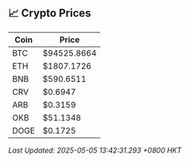 ## 📈 Crypto Prices

| Coin | Price |
| ---- | ----- |
| BTC | $94525.8664 |
| ETH | $1807.1726 |
| BNB | $590.6511 |
| CRV | $0.6947 |
| ARB | $0.3159 |
| OKB | $51.1348 |
| DOGE | $0.1725 |

_Last Updated: 2025-05-05 13:42:31.293 +0800 HKT_
